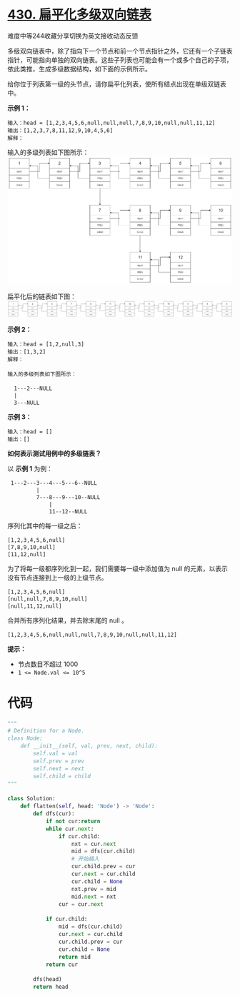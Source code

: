# [430. 扁平化多级双向链表](https://leetcode-cn.com/problems/flatten-a-multilevel-doubly-linked-list/)

难度中等244收藏分享切换为英文接收动态反馈

多级双向链表中，除了指向下一个节点和前一个节点指针之外，它还有一个子链表指针，可能指向单独的双向链表。这些子列表也可能会有一个或多个自己的子项，依此类推，生成多级数据结构，如下面的示例所示。

给你位于列表第一级的头节点，请你扁平化列表，使所有结点出现在单级双链表中。

 

**示例 1：**

```
输入：head = [1,2,3,4,5,6,null,null,null,7,8,9,10,null,null,11,12]
输出：[1,2,3,7,8,11,12,9,10,4,5,6]
解释：
```
输入的多级列表如下图所示：
![img](multilevellinkedlist.png)

扁平化后的链表如下图：
![img](multilevellinkedlistflattened.png)


**示例 2：**

```
输入：head = [1,2,null,3]
输出：[1,3,2]
解释：

输入的多级列表如下图所示：

  1---2---NULL
  |
  3---NULL
```

**示例 3：**

```
输入：head = []
输出：[]
```

 

**如何表示测试用例中的多级链表？**

以 **示例 1** 为例：

```
 1---2---3---4---5---6--NULL
         |
         7---8---9---10--NULL
             |
             11--12--NULL
```

序列化其中的每一级之后：

```
[1,2,3,4,5,6,null]
[7,8,9,10,null]
[11,12,null]
```

为了将每一级都序列化到一起，我们需要每一级中添加值为 null 的元素，以表示没有节点连接到上一级的上级节点。

```
[1,2,3,4,5,6,null]
[null,null,7,8,9,10,null]
[null,11,12,null]
```

合并所有序列化结果，并去除末尾的 null 。

```
[1,2,3,4,5,6,null,null,null,7,8,9,10,null,null,11,12]
```

 

**提示：**

- 节点数目不超过 1000
- `1 <= Node.val <= 10^5`

# 代码

```python
"""
# Definition for a Node.
class Node:
    def __init__(self, val, prev, next, child):
        self.val = val
        self.prev = prev
        self.next = next
        self.child = child
"""

class Solution:
    def flatten(self, head: 'Node') -> 'Node':
        def dfs(cur):
            if not cur:return
            while cur.next:
                if cur.child:
                    nxt = cur.next
                    mid = dfs(cur.child)
                    # 开始插入
                    cur.child.prev = cur
                    cur.next = cur.child
                    cur.child = None
                    nxt.prev = mid
                    mid.next = nxt
                cur = cur.next

            if cur.child:
                mid = dfs(cur.child)
                cur.next = cur.child
                cur.child.prev = cur
                cur.child = None
                return mid
            return cur

        dfs(head)
        return head
```

